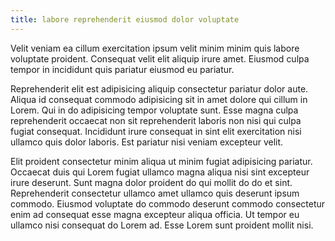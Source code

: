```yaml
---
title: labore reprehenderit eiusmod dolor voluptate
---
```


Velit veniam ea cillum exercitation ipsum velit minim minim quis labore voluptate proident. Consequat velit elit aliquip irure amet. Eiusmod culpa tempor in incididunt quis pariatur eiusmod eu pariatur.

Reprehenderit elit est adipisicing aliquip consectetur pariatur dolor aute. Aliqua id consequat commodo adipisicing sit in amet dolore qui cillum in Lorem. Qui in do adipisicing tempor voluptate sunt. Esse magna culpa reprehenderit occaecat non sit reprehenderit laboris non nisi qui culpa fugiat consequat. Incididunt irure consequat in sint elit exercitation nisi ullamco quis dolor laboris. Est pariatur nisi veniam excepteur velit.

Elit proident consectetur minim aliqua ut minim fugiat adipisicing pariatur. Occaecat duis qui Lorem fugiat ullamco magna aliqua nisi sint excepteur irure deserunt. Sunt magna dolor proident do qui mollit do do et sint. Reprehenderit consectetur ullamco amet ullamco quis deserunt ipsum commodo. Eiusmod voluptate do commodo deserunt commodo consectetur enim ad consequat esse magna excepteur aliqua officia. Ut tempor eu ullamco nisi consequat do Lorem ad. Esse Lorem sunt proident mollit nisi.